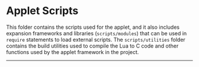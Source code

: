 # Applet Scripts

This folder contains the scripts used for the applet, and it also includes expansion frameworks and libraries (`scripts/modules`) that can be used in `require` statements to load external scripts.  The `scripts/utilities` folder contains the build utilities used to compile the Lua to C code and other functions used by the applet framework in the project.

---
